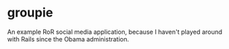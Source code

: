# groupie

An example RoR social media application, because I haven't played around with Rails since the Obama administration.
